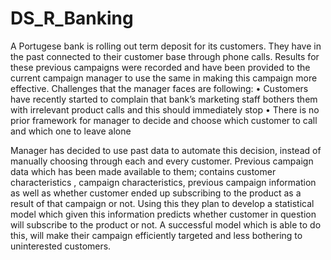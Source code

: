 # DS_R_Banking
A Portugese bank is rolling out term deposit for its customers. They have in the past connected to their customer base through phone calls. Results for these previous campaigns were recorded and have been provided to the current campaign manager to use the same in making this campaign more effective.
Challenges that the manager faces are following:
•  Customers have recently started to complain that bank’s marketing staff bothers them with irrelevant product calls and this should        immediately stop
•  There is no prior framework for manager to decide and choose which customer to call and which one to leave alone

Manager has decided to use past data to automate this decision, instead of manually choosing through each and every customer. Previous campaign data which has been made available to them; contains customer characteristics , campaign characteristics, previous campaign information as well as whether customer ended up subscribing to the product as a result of that campaign or not. Using this they plan to develop a statistical model which given this information predicts whether customer in question will subscribe to the product or not. A successful model which is able to do this, will make their campaign efficiently targeted and less bothering to uninterested customers.
